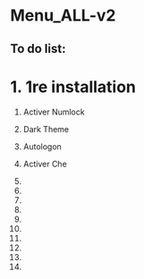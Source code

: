 # Menu_ALL-v2

## To do list:
# 1. 1re installation
1. Activer Numlock

2. Dark Theme 

3. Autologon

4. Activer Che 
5. 
6. 
7. 
8. 
9. 
10. 
11. 
12. 
13. 
0. 